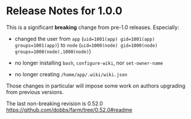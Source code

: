 # Release Notes for 1.0.0

This is a significant **breaking** change from pre-1.0 releases. Especially:

* changed the user from `app` (`uid=1001(app) gid=1001(app) groups=1001(app)`)
  to `node` (`uid=1000(node) gid=1000(node) groups=1000(node),1000(node)`)

* no longer installing `bash`, `configure-wiki`, nor `set-owner-name`

* no longer creating `/home/app/.wiki/wiki.json`

Those changes in particular will impose some work on authors upgrading
from previous versions.

The last non-breaking revision is 0.52.0 https://github.com/dobbs/farm/tree/0.52.0#readme
